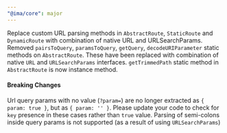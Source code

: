```yaml
---
"@ima/core": major
---
```


Replace custom URL parsing methods in `AbstractRoute`, `StaticRoute` and `DynamicRoute` with combination of native URL and URLSearchParams.
Removed `pairsToQuery`, `paramsToQuery`, `getQuery`, `decodeURIParameter` static methods on `AbstractRoute`. These have been replaced with combination of native `URL` and `URLSearchParams` interfaces.
`getTrimmedPath` static method in `AbstractRoute` is now instance method.

#### Breaking Changes

Url query params with no value (`?param=`) are no longer extracted as `{ param: true }`, but as `{ param: '' }`. Please update your code to check for `key` presence in these cases rather than `true` value.
Parsing of semi-colons inside query params is not supported (as a result of using `URLSearchParams`)
